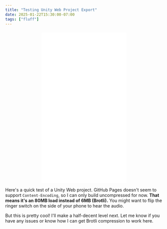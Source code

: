 ```yaml
---
title: "Testing Unity Web Project Export"
date: 2025-01-22T15:30:00-07:00
tags: ["fluff"]
---
```


<div style="display:flex; justify-content:center; margin-top:20px; overflow:hidden;">
  <iframe
    src="/unity-project/index.html"
    width="270"
    height="480"
    frameborder="0"
    scrolling="no"
    allowfullscreen>
  </iframe>
</div>


Here's a quick test of a Unity Web project. GitHub Pages doesn't seem to support `Content-Encoding`, so I can only build uncompressed for now. **That means it's an 80MB load instead of 6MB (Brotli).** You might want to flip the ringer switch on the side of your phone to hear the audio.


But this is pretty cool! I'll make a half-decent level next. Let me know if you have any issues or know how I can get Brotli compression to work here.

